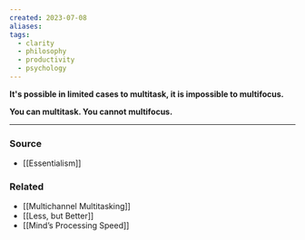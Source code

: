 ```yaml
---
created: 2023-07-08
aliases: 
tags:
  - clarity
  - philosophy
  - productivity
  - psychology
---
```

**It's possible in limited cases to multitask, it is impossible to multifocus.**

**You can multitask. You cannot multifocus.**

---

### Source
- [[Essentialism]]

### Related
- [[Multichannel Multitasking]]
- [[Less, but Better]]
- [[Mind’s Processing Speed]]
